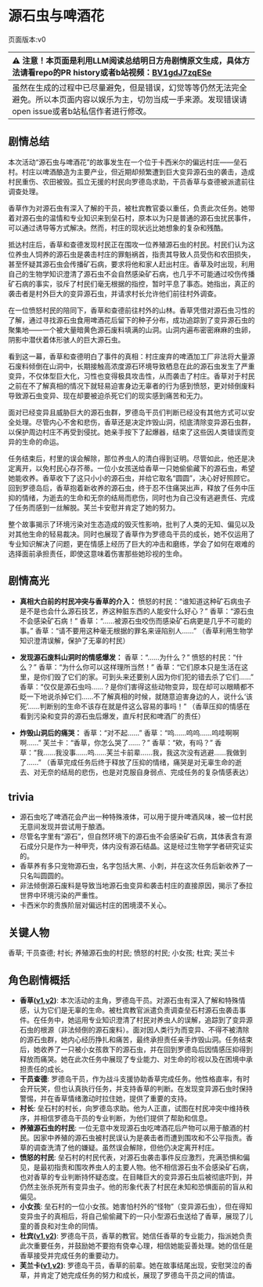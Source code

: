 # 源石虫与啤酒花
页面版本:v0
 

| :warning: 注意！本页面是利用LLM阅读总结明日方舟剧情原文生成，具体方法请看repo的PR history或者b站视频：[BV1gdJ7zqESe](https://www.bilibili.com/video/BV1gdJ7zqESe/)         |
|:----------------------------|
| 虽然在生成的过程中已尽量避免，但是错误，幻觉等等仍然无法完全避免。所以本页面内容以娱乐为主，切勿当成一手来源。发现错误请open issue或者b站私信作者进行修改。|



## 剧情总结
本次活动“源石虫与啤酒花”的故事发生在一个位于卡西米尔的偏远村庄——垒石村。村庄以啤酒酿造为主要产业，但近期却频繁遭到巨大变异源石虫的袭击，造成村民重伤、农田被毁。孤立无援的村民向罗德岛求助，干员香草与查德被派遣前往调查处理。

香草作为对源石虫有深入了解的干员，被杜宾教官委以重任，负责此次任务。她带着对源石虫的温情和专业知识来到垒石村，原本以为只是普通的源石虫扰民事件，可以通过诱导等方式解决。然而，村庄的现状远比她想象的复杂和残酷。

抵达村庄后，香草和查德发现村民正在围攻一位养殖源石虫的村民。村民们认为这位养虫人饲养的源石虫是袭击村庄的罪魁祸首，指责其导致人员受伤和农田损失，甚至怀疑其源石虫会传播矿石病，要求将他和家人赶出村庄。香草及时出现，利用自己的生物学知识澄清了源石虫不会自然感染矿石病，也几乎不可能通过咬伤传播矿石病的事实，驳斥了村民们毫无根据的指控，暂时平息了事态。她指出，真正的袭击者是村外巨大的变异源石虫，并请求村长允许他们前往村外调查。

在一位愤怒村民的陪同下，香草和查德前往村外的山林。香草凭借对源石虫习性的了解，通过寻找源石虫食用啤酒花后留下的种子分布，成功追踪到了变异源石虫的聚集地——一个被大量暗黄色源石废料填满的山洞。山洞内遍布密密麻麻的虫卵，阴影中潜伏着体形骇人的巨大源石虫。

看到这一幕，香草和查德明白了事件的真相：村庄废弃的啤酒加工厂非法将大量源石废料倾倒在山洞中，长期接触高浓度源石环境导致栖息在此的源石虫发生了严重变异，不仅体型巨大化，习性也变得极具攻击性，从而袭击了村庄。香草对于村民之前在不了解真相的情况下就轻易迫害身边无辜者的行为感到愤怒，更对倾倒废料导致源石虫变异、现在却要被迫杀死它们的现实感到痛苦和无力。

面对已经变异且威胁巨大的源石虫群，罗德岛干员们判断已经没有其他方式可以安全处理。尽管内心不舍和悲伤，香草还是决定炸毁山洞，彻底清除变异源石虫群，以保护周边村庄不再受到侵扰。她亲手按下了起爆器，结束了这些因人类错误而变异的生命的命运。

任务结束后，村里的误会解除，那位养虫人的清白得到证明。尽管如此，他还是决定离开，以免村民心存芥蒂。一位小女孩送给香草一只她偷偷藏下的源石虫，希望她能收养。香草收下了这只小小的源石虫，并给它取名“圆圆”，决心好好照顾它。回到罗德岛后，香草抱着新收养的源石虫，终于忍不住痛哭出声，释放了任务中压抑的情绪，为逝去的生命和无奈的结局而悲伤，同时也为自己没有逃避责任、完成了任务而感到一丝解脱。芙兰卡安慰并肯定了她的努力。

整个故事揭示了环境污染对生态造成的毁灭性影响，批判了人类的无知、偏见以及对其他生命的轻易裁决。同时也展现了香草作为罗德岛干员的成长，她不仅运用了专业知识解决了问题，更在情感上经历了巨大的冲击和磨练，学会了如何在艰难的选择面前承担责任，即使这意味着伤害那些她珍视的生命。
## 剧情高光
*   **真相大白前的村民冲突与香草的介入：**
    愤怒的村民：“谁知道这种矿石病虫子是不是也会什么源石技艺，养这种脏东西的人能安什么好心？”
    香草：“源石虫不会感染矿石病！”
    香草：“......被源石虫咬伤而感染矿石病更是几乎不可能的事。”
    香草：“请不要用这种毫无根据的罪名来诬陷别人......”
    （香草利用生物学知识澄清误解，保护了无辜的村民）

*   **发现源石废料山洞时的情感爆发：**
    香草：“......为什么？”
    愤怒的村民：“什么？”
    香草：“为什么你可以这样理所当然！”
    香草：“它们原本只是生活在这里，是你们毁了它们的家。可到头来还要别人因为你们犯的错去杀了它们......”
    香草：“仅仅是源石虫吗......？是你们害得这些动物变异，现在却可以眼睛都不眨一下地说杀掉它们......不了解真相的时候，就随意迫害身边的人，说什么‘该死’......判断别的生命不该存在就是件这么容易的事吗！”
    （香草压抑的情感在看到污染和变异的源石虫后爆发，直斥村民和啤酒厂的责任）

*   **炸毁山洞后的痛哭：**
    香草：“对不起......”
    香草：“呜......呜呜......呜哇啊啊啊......”
    芙兰卡：“香草，你怎么哭了......？”
    香草：“欸，有吗？”
    香草：“我......我没事......呜......芙兰卡前辈......我，我这次没有逃避......我做到了......”
    （香草完成任务后终于释放了压抑的情绪，痛哭是对无辜生命的逝去、对无奈的结局的悲伤，也是对克服自身弱点、完成任务的复杂情感表达）
## trivia
*   源石虫吃了啤酒花会产出一种特殊液体，可以用于提升啤酒风味，被一位村民无意间发现并尝试用于酿酒。
*   尽管名字里有“源石”，但自然环境下的源石虫不会感染矿石病，其体表含有源石成分只是作为一种甲壳，体内没有源石结晶。这是经过生物学学者研究证实的。
*   香草养有多只宠物源石虫，名字包括大黑、小刺，并在这次任务后新收养了一只名叫圆圆的。
*   非法倾倒源石废料是导致当地源石虫变异和袭击村庄的直接原因，揭示了泰拉世界中环境污染的严重性。
*   卡西米尔的贵族阶层对偏远村庄的困境漠不关心。
## 关键人物
香草; 干员查德; 村长; 养殖源石虫的村民; 愤怒的村民; 小女孩; 杜宾; 芙兰卡
## 角色剧情概括
-   **香草([v1](../chars/char_240_wyvern.md),[v2](../char_v3/char_240_wyvern.md))**: 本次活动的主角，罗德岛干员。对源石虫有深入了解和特殊情感，认为它们是无辜的生命。被杜宾教官派遣负责调查垒石村源石虫袭击事件。在任务中，她运用专业知识澄清了村民对养虫人的误解，追踪到了变异源石虫的根源（非法倾倒的源石废料）。面对因人类行为而变异、不得不被清除的源石虫群，她内心经历挣扎和痛苦，最终承担责任亲手炸毁山洞。任务结束后，她收养了一只被小女孩救下的源石虫，并在回到罗德岛后因情感压抑得到释放而痛哭。她在此次任务中展现了专业能力、对生命的珍视以及在困境中承担责任的成长。
-   **干员查德**: 罗德岛干员，作为战斗支援协助香草完成任务。他性格直率，有时会开玩笑，但也认真执行任务，并支持香草的判断。在发现变异源石虫时保持警惕，并在香草情绪激动时拉住她，提供了重要的支持。
-   **村长**: 垒石村的村长，向罗德岛求助。他为人正直，试图在村民冲突中维持秩序，并相信罗德岛干员的专业判断，为他们提供了帮助和信息。
-   **养殖源石虫的村民**: 一位无意中发现源石虫吃啤酒花后产物可以用于酿酒的村民。因家中养殖的源石虫被村民误认为是袭击者而遭到围攻和不公平指责。香草的调查洗清了他的嫌疑。虽然误会解除，但他仍决定离开村庄。
-   **愤怒的村民**: 垒石村的村民代表，对源石虫袭击事件反应激烈，充满恐惧和偏见，是最初指责和围攻养虫人的主要人物。他不相信源石虫不会感染矿石病，也对香草的专业判断持怀疑态度。在目睹巨大的变异源石虫后被彻底吓到，并仍然主张杀死所有变异虫子。他的形象代表了村民在未知和恐惧面前的盲从和偏见。
-   **小女孩**: 垒石村的一位小女孩。她害怕村外的“怪物”（变异源石虫），但在得知变异虫子的真相后，将自己偷偷藏下的一只小型源石虫送给了香草，展现了儿童的善良和对生命的同情。
-   **杜宾([v1](../chars/char_130_doberm.md),[v2](../char_v3/char_130_doberm.md))**: 罗德岛干员，香草的教官。她信任香草的专业能力，指派她负责此次重要任务，并鼓励她不要抱有侥幸心理，相信她能妥善处理。她的信任是香草接受并完成任务的重要动力。
-   **芙兰卡([v1](../chars/char_106_franka.md),[v2](../char_v3/char_106_franka.md))**: 罗德岛干员，香草的前辈。她在故事结尾出现，安慰哭泣的香草，并肯定了她完成任务的努力和成长，展现了罗德岛干员之间的情谊。